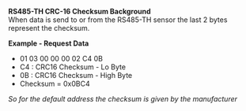 **RS485-TH CRC-16 Checksum Background**  
When data is send to or from the RS485-TH sensor the last 2 bytes represent the checksum. 

**Example - Request Data**
- 01 03 00 00 00 02 C4 0B   
- C4 : CRC16 Checksum - Lo Byte
- 0B : CRC16 Checksum - High Byte
- Checksum = 0x0BC4

*So for the default address the checksum is given by the manufacturer*


